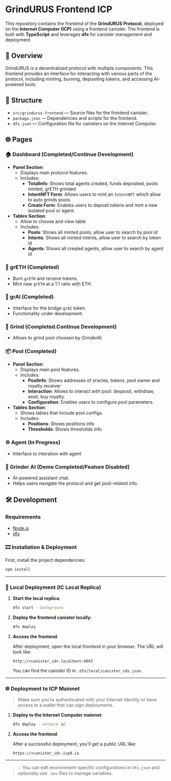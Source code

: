 # GrindURUS Frontend ICP

This repository contains the frontend of the **GrindURUS Protocol**, deployed on the **Internet Computer (ICP)** using a frontend canister. The frontend is built with **TypeScript** and leverages **dfx** for canister management and deployment.

## 🚀 Overview

GrindURUS is a decentralized protocol with multiple components. This frontend provides an interface for interacting with various parts of the protocol, including minting, burning, depositing tokens, and accessing AI-powered tools.

## 📁 Structure

- `src/grindurus-frontend` — Source files for the frontend canister.
- `package.json` — Dependencies and scripts for the frontend.
- `dfx.json` — Configuration file for canisters on the Internet Computer.

## 🌐 Pages

### 🏠 Dashboard (Completed/Continue Development)

- **Panel Section**:
   - Displays main protocol features.
   - Includes:
      - **TotalInfo**: Shows total agents created, funds deposited, pools minted, grETH grinded
      - **IntentNFT Form**: Allows users to mint an `IntentNFT` which allow to auto grinds pools.
      - **Create Form**: Enables users to deposit tokens and mint a new isolated pool or agent.
- **Tables Section**:
   - Allow to choose and view table
   - Includes:
      - **Pools**: Shows all minted pools, allow user to search by pool id
      - **Intents**: Shows all minted intents, allow user to search by token id
      - **Agents**: Shows all created agents, allow user to search by agent id

### 🧪 grETH (Completed)
- Burn `grETH` and receive tokens.
- Mint new `grETH` at a 1:1 ratio with ETH.

### 🧠 grAI (Completed)

- Interface for the bridge `grAI` token.
- Functionality under development.

### 🔁 Grind (Completed.Continue Development)

- Allows to grind pool choosen by GrinderAI.

### 📦 Pool (Completed)

- **Panel Section**:
   - Displays main pool features.
   - Includes:
      - **PoolInfo**: Shows addresses of oracles, tokens, pool owner and royalty receiver
      - **Interaction**: Allows to interact with pool: desposit, withdraw, exist, buy royalty.
      - **Configuration**: Enables users to configure pool parameters.
- **Tables Section**:
   - Shows tables that include pool configs.
   - Includes:
      - **Positions**: Shows positions info
      - **Thresholds**: Shows thresholds info

### ⚙️ Agent (In Progress)
   - Interface to interation with agent

### 🤖 Grinder AI (Demo Completed/Feature Disabled)

- AI-powered assistant chat.
- Helps users navigate the protocol and get pool-related info.

## 🛠️ Development

### Requirements

- [Node.js](https://nodejs.org/)
- [dfx](https://internetcomputer.org/docs/building-apps/developer-tools/dfx/dfx-parent)

### 🎞 Installation & Deployment

First, install the project dependencies:

```bash
npm install
```

---

### 🚀 Local Deployment (IC Local Replica)

1. **Start the local replica**:

   ```bash
   dfx start --background
   ```

2. **Deploy the frontend canister locally**:

   ```bash
   dfx deploy
   ```

3. **Access the frontend**:

   After deployment, open the local frontend in your browser. The URL will look like:

   ```
   http://<canister_id>.localhost:4943
   ```

   You can find the canister ID in `.dfx/local/canister_ids.json`.

---

### 🌐 Deployment to ICP Mainnet

> Make sure you're authenticated with your Internet Identity or have access to a wallet that can sign deployments.

1. **Deploy to the Internet Computer mainnet**:

   ```bash
   dfx deploy --network ic
   ```

2. **Access the frontend**:

   After a successful deployment, you'll get a public URL like:

   ```
   https://<canister_id>.icp0.io
   ```

---

> 💡 You can edit environment-specific configurations in `dfx.json` and optionally use `.env` files to manage variables.
